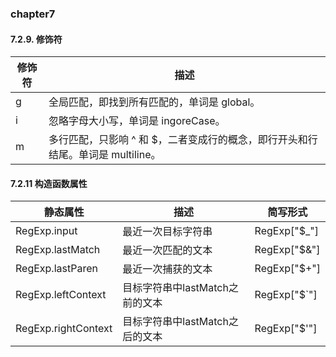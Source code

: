 ### chapter7

#### 7.2.9. 修饰符

<table>
  <thead>
    <th>修饰符</th>
    <th>描述</th>
  </thead>
  <tr>
    <td>g</td>
    <td>全局匹配，即找到所有匹配的，单词是 global。</td>
  </tr>
  <tr>
    <td>i</td>
    <td>忽略字母大小写，单词是 ingoreCase。</td>
  </tr>
  <tr>
    <td>m</td>
    <td>多行匹配，只影响 ^ 和 $，二者变成行的概念，即行开头和行结尾。单词是 multiline。</td>
  </tr>
</table>

#### 7.2.11 构造函数属性

<table>
  <thead>
    <th>静态属性</th>
    <th>描述</th>
    <th>简写形式</th>
  </thead>
  <tr>
    <td>RegExp.input</td>
    <td>最近一次目标字符串</td>
    <td>RegExp["$_"]</td>
  </tr>
  <tr>
    <td>RegExp.lastMatch</td>
    <td>最近一次匹配的文本</td>
    <td>RegExp["$&"]</td>
  </tr>
  <tr>
    <td>RegExp.lastParen</td>
    <td>最近一次捕获的文本</td>
    <td>RegExp["$+"]</td>
  </tr>
  <tr>
    <td>RegExp.leftContext</td>
    <td>目标字符串中lastMatch之前的文本</td>
    <td>RegExp["$`"]</td>
  </tr>
  <tr>
    <td>RegExp.rightContext</td>
    <td>目标字符串中lastMatch之后的文本</td>
    <td>RegExp["$'"]</td>
  </tr>
</table>
